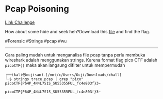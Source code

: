 # Pcap Poisoning
[Link Challenge](https://play.picoctf.org/practice/challenge/362)

How about some hide and seek heh?Download this [file](https://artifacts.picoctf.net/c/371/trace.pcap) and find the flag.

#Forensic #Strings #pcap #wu 
___
Cara paling mudah untuk menganalisa file pcap tanpa perlu membuka wireshark adalah menggunakan strings.
Karena format flag pico CTF adalah `picoCTF{}` maka akan langsung difilter untuk mempermudah
```
┌──(kali㉿oujisan)-[/mnt/c/Users/Ouji/Downloads/chall]
└─$ strings trace.pcap | grep "pico"
picoCTF{P64P_4N4L7S1S_SU55355FUL_fc4e803f}3~
```

```
picoCTF{P64P_4N4L7S1S_SU55355FUL_fc4e803f}3~
```